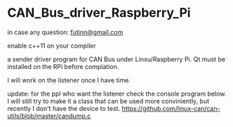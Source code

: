 # CAN_Bus_driver_Raspberry_Pi

in case any question: futinn@gmail.com

enable c++11 on your compiler

a sender driver program for CAN Bus under Linxu/Raspberry Pi. Qt must be installed on the RPi before complation.

I will work on the listener once I have time.

update: for the ppl who want the listener check the console program below. I will still try to make it a class that can be used more conviniently, but recently I don't have the device to test.
https://github.com/linux-can/can-utils/blob/master/candump.c
